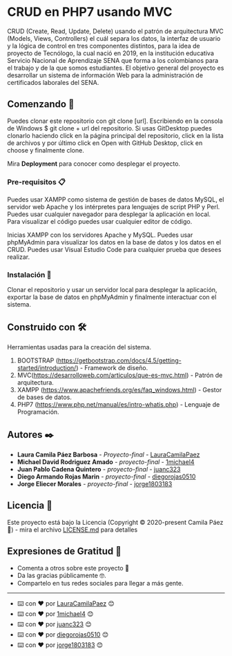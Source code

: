 # CRUD en PHP7 usando MVC

CRUD (Create, Read, Update, Delete) usando el patrón de arquitectura MVC (Models, Views, Controllers) el cuál separa los datos, la interfaz de usuario y la lógica de control en tres componentes distintos, para la idea de proyecto de Tecnólogo, la cual nació en 2019, en la institución educativa Servicio Nacional de Aprendizaje SENA que forma a los colombianos para el trabajo y de la que somos estudiantes. El objetivo general del proyecto es desarrollar un sistema de información Web para la administración de certificados laborales del SENA. 

## Comenzando 🚀

Puedes clonar este repositorio con git clone [url]. Escribiendo en la consola de Windows $ git clone + url del repositorio.
Si usas GitDesktop puedes clonarlo haciendo click en la página principal del repositorio, click en la lista de archivos y por último click en Open with GitHub Desktop, click en choose y finalmente clone.

Mira **Deployment** para conocer como desplegar el proyecto.


### Pre-requisitos 📋

Puedes usar XAMPP como sistema de gestión de bases de datos MySQL, el servidor web Apache y los intérpretes para lenguajes de script PHP y Perl.
Puedes usar cualquier navegador para desplegar la aplicación en local.
Para visualizar el código puedes usar cualquier editor de código.

Inicias XAMPP con los servidores Apache y MySQL.
Puedes usar phpMyAdmin para visualizar los datos en la base de datos y los datos en el CRUD.
Puedes usar Visual Estudio Code para cualquier prueba que desees realizar.

### Instalación 🔧

Clonar el repositorio y usar un servidor local para desplegar la aplicación, exportar la base de datos en phpMyAdmin y finalmente interactuar con el sistema.

## Construido con 🛠️

Herramientas usadas para la creación del sistema.

1. BOOTSTRAP (https://getbootstrap.com/docs/4.5/getting-started/introduction/) - Framework de diseño.
2. MVC(https://desarrolloweb.com/articulos/que-es-mvc.html) - Patrón de arquitectura.
3. XAMPP (https://www.apachefriends.org/es/faq_windows.html) - Gestor de bases de datos.
4. PHP7 (https://www.php.net/manual/es/intro-whatis.php) - Lenguaje de Programación.

## Autores ✒️

* **Laura Camila Páez Barbosa** - *Proyecto-final* - [LauraCamilaPaez](https://github.com/LauraCamilaPaez)
* **Michael David Rodriguez Amado** - *proyecto-final* - [1michael4](https://github.com/1michael4)
* **Juan Pablo Cadena Quintero** - *proyecto-final* - [juanc323](https://github.com/juanc323)
* **Diego Armando Rojas Marin** - *proyecto-final* - [diegorojas0510](https://github.com/diegorojas0510)
* **Jorge Eliecer Morales** - *proyecto-final* - [jorge1803183](https://github.com/jorge1803183)



 
## Licencia 📄

Este proyecto está bajo la Licencia (Copyright © 2020-present Camila Páez 👩) - mira el archivo [LICENSE.md](LICENSE.md) para detalles

## Expresiones de Gratitud 🎁

* Comenta a otros sobre este proyecto 📢
* Da las gracias públicamente 🤓.
* Compartelo en tus redes sociales para llegar a más gente. 



---
* ⌨️ con ❤️ por [LauraCamilaPaez](https://github.com/LauraCamilaPaez) 😊
* ⌨️ con ❤️ por [1michael4](https://github.com/1michael4) 😊
* ⌨️ con ❤️ por [juanc323](https://github.com/juanc323) 😊
* ⌨️ con ❤️ por [diegorojas0510](https://github.com/diegorojas0510) 😊
* ⌨️ con ❤️ por [jorge1803183](https://github.com/jorge1803183) 😊




